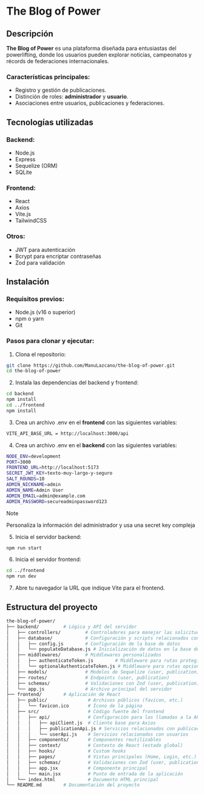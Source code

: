 # The Blog of Power

## Descripción
**The Blog of Power** es una plataforma diseñada para entusiastas del powerlifting, donde los usuarios pueden explorar noticias, campeonatos y récords de federaciones internacionales.

### Características principales:
- Registro y gestión de publicaciones.
- Distinción de roles: **administrador** y **usuario**.
- Asociaciones entre usuarios, publicaciones y federaciones.

## Tecnologías utilizadas
### Backend:
- Node.js
- Express
- Sequelize (ORM)
- SQLite

### Frontend:
- React
- Axios
- Vite.js
- TailwindCSS

### Otros:
- JWT para autenticación
- Bcrypt para encriptar contraseñas
- Zod para validación

## Instalación
### Requisitos previos:
- Node.js (v16 o superior)
- npm o yarn
- Git

### Pasos para clonar y ejecutar:

1. Clona el repositorio:
```bash
git clone https://github.com/ManuLazcano/the-blog-of-power.git
cd the-blog-of-power
```

2. Instala las dependencias del backend y frontend:
```bash
cd backend
npm install
cd ../frontend
npm install
```

3. Crea un archivo .env en el **frontend** con las siguientes variables:
```bash
VITE_API_BASE_URL = http://localhost:3000/api
```

4. Crea un archivo .env en el **backend** con las siguientes variables:
 ```bash
NODE_ENV=development
PORT=3000
FRONTEND_URL=http://localhost:5173
SECRET_JWT_KEY=texto-muy-largo-y-seguro
SALT_ROUNDS=10
 ADMIN_NICKNAME=admin
 ADMIN_NAME=Admin User
 ADMIN_EMAIL=admin@example.com
 ADMIN_PASSWORD=secureadminpassword123
   ```
>[!NOTE]
>Personaliza la información del administrador y usa una secret key compleja

5. Inicia el servidor backend:
```bash
npm run start
```

6. Inicia el servidor frontend:
```bash
cd ../frontend
npm run dev
```

7. Abre tu navegador la URL que indique Vite para el frontend.


## Estructura del proyecto
```bash
the-blog-of-power/
├── backend/         # Lógica y API del servidor
│   ├── controllers/         # Controladores para manejar las solicitudes (user, publication)
│   ├── database/            # Configuración y scripts relacionados con la base de datos
│   │   ├── config.js        # Configuración de la base de datos
│   │   └── populateDatabase.js # Inicialización de datos en la base de datos
│   ├── middlewares/         # Middlewares personalizados
│   │   ├── authenticateToken.js        # Middleware para rutas protegidas
│   │   └── optionalAuthenticateToken.js # Middleware para rutas opcionalmente protegidas
│   ├── models/              # Modelos de Sequelize (user, publication)
│   ├── routes/              # Endpoints (user, publication)
│   ├── schemas/             # Validaciones con Zod (user, publication)
│   └── app.js               # Archivo principal del servidor
├── frontend/        # Aplicación de React
│   ├── public/               # Archivos públicos (favicon, etc.)
│   │   └── favicon.ico       # Ícono de la página
│   ├── src/                  # Código fuente del frontend
│   │   ├── api/              # Configuración para las llamadas a la API
│   │   │   ├── apiClient.js  # Cliente base para Axios
│   │   │   ├── publicationApi.js # Servicios relacionados con publicaciones
│   │   │   └── userApi.js    # Servicios relacionados con usuarios
│   │   ├── components/       # Componentes reutilizables
│   │   ├── context/          # Contexto de React (estado global)
│   │   ├── hooks/            # Custom hooks
│   │   ├── pages/            # Vistas principales (Home, Login, etc.)
│   │   ├── schemas/          # Validaciones con Zod (user, publication)
│   │   ├── app.jsx           # Componente principal
│   │   └── main.jsx          # Punto de entrada de la aplicación
│   └── index.html            # Documento HTML principal
└── README.md        # Documentación del proyecto
```
